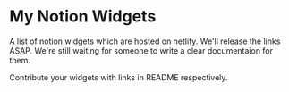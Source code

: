 # My Notion Widgets

A list of notion widgets which are hosted on netlify. 
We'll release the links ASAP. We're still waiting for someone to write a clear documentaion for them.

Contribute your widgets with links in README respectively.
